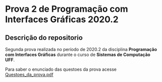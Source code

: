 # Prova 2 de Programação com Interfaces Gráficas 2020.2

<h2> Descrição do repositorio</h2>

<p>Segunda prova realizada no período de 2020.2 da disciplina <b>Programação com Interfaces Gráficas</b> durante o curso de <b>Sistemas de Computação UFF</b>.

Para saber o enunciado das questoes da prova acesse [Questoes_da_prova.pdf](https://github.com/camlopes/sistemas-de-computacao-pig-prova2/blob/main/Questoes_da_prova.pdf)

</p>



